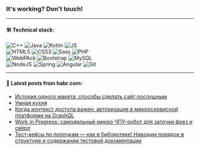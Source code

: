 ### It's working? Don't touch!

---

#### 🛠️ Technical stack:

![C++](https://img.shields.io/badge/C++-informational?logo=c%2B%2B&style=flat&logoColor=white&color=9C033A)
![Java](https://img.shields.io/badge/Java-informational?logo=java&style=flat&logoColor=white&color=007396)
![Kotlin](https://img.shields.io/badge/Kotlin-informational?logo=Kotlin&style=flat&logoColor=white&color=0095D5)
![JS](https://img.shields.io/badge/JS-informational?logo=javaScript&style=flat&logoColor=black&color=F7Df1E) <br>
![HTML5](https://img.shields.io/badge/HTML5-informational?logo=html5&style=flat&logoColor=white&color=E34F26)
![CSS3](https://img.shields.io/badge/CSS3-informational?logo=css3&style=flat&logoColor=white&color=157286)
![Sass](https://img.shields.io/badge/Saas-informational?logo=sass&style=flat&logoColor=white&color=hotpink)
![PHP](https://img.shields.io/badge/PHP-informational?logo=php&style=flat&logoColor=white&color=777BB4) <br>
![WebPAck](https://img.shields.io/badge/WebPack-informational?logo=webPack&style=flat&logoColor=white&color=FF6F00)
![Bootstrap](https://img.shields.io/badge/Bootstrap-informational?logo=Bootstrap&style=flat&logoColor=white&color=7952B3)
![MySQL](https://img.shields.io/badge/MySQL-informational?logo=MySQL&style=flat&logoColor=white&color=00f) <br>
![NodeJS](https://img.shields.io/badge/NodeJS-informational?logo=node.js&style=flat&logoColor=white&color=43853D)
![Spring](https://img.shields.io/badge/Spring-informational?logo=Spring&style=flat&logoColor=white&color=0A9EDC)
![Angular](https://img.shields.io/badge/Vue-informational?logo=vue.js&style=flat&logoColor=white&color=red)
![Git](https://img.shields.io/badge/Git-informational?logo=git&style=flat&logoColor=white&color=darkorange)

___

#### 💬 Latest posts from habr.com:

<!-- BLOG-POST-LIST:START -->
- [История одного макета: способы сделать сайт послушным](https://habr.com/ru/post/668448/?utm_source=habrahabr&utm_medium=rss&utm_campaign=668448)
- [Умная кухня](https://habr.com/ru/post/668998/?utm_source=habrahabr&utm_medium=rss&utm_campaign=668998)
- [Когда контекст доступа важен: авторизация в микросервисной платформе на GraphQL](https://habr.com/ru/post/668992/?utm_source=habrahabr&utm_medium=rss&utm_campaign=668992)
- [Work in Progress: самодельный микро ЧПУ-робот для заточки фрез и свёрл](https://habr.com/ru/post/668414/?utm_source=habrahabr&utm_medium=rss&utm_campaign=668414)
- [Тест-кейсы по полочкам — как в библиотеке! Наводим порядок в структуре и содержании тестовой документации](https://habr.com/ru/post/668968/?utm_source=habrahabr&utm_medium=rss&utm_campaign=668968)
<!-- BLOG-POST-LIST:END -->
